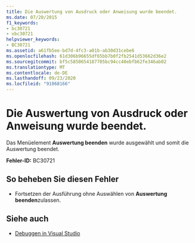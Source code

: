 ```yaml
---
title: Die Auswertung von Ausdruck oder Anweisung wurde beendet.
ms.date: 07/20/2015
f1_keywords:
- bc30721
- vbc30721
helpviewer_keywords:
- BC30721
ms.assetid: a61fb5ee-bd7d-4fc3-a01b-ab30d31cebe6
ms.openlocfilehash: 61d306b96655df65bb7b0f2fb2541d53662d36e2
ms.sourcegitcommit: bf5c5850654187705bc94cc40ebfb62fe346ab02
ms.translationtype: MT
ms.contentlocale: de-DE
ms.lasthandoff: 09/23/2020
ms.locfileid: "91068166"
---
```

# <a name="evaluation-of-expression-or-statement-stopped"></a>Die Auswertung von Ausdruck oder Anweisung wurde beendet.

Das Menüelement **Auswertung beenden** wurde ausgewählt und somit die Auswertung beendet.  
  
 **Fehler-ID:** BC30721  
  
## <a name="to-correct-this-error"></a>So beheben Sie diesen Fehler  
  
- Fortsetzen der Ausführung ohne Auswählen von **Auswertung beenden**zulassen.  
  
## <a name="see-also"></a>Siehe auch

- [Debuggen in Visual Studio](/visualstudio/debugger/debugger-feature-tour)

